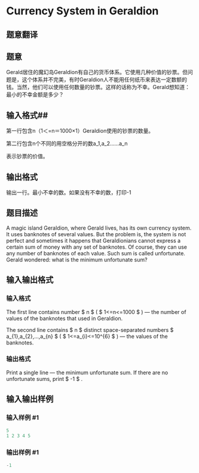 # Currency System in Geraldion

## 题意翻译

## 题意

Gerald居住的魔幻岛Geraldion有自己的货币体系。它使用几种价值的钞票。但问题是，这个体系并不完美，有时Geraldion人不能用任何纸币来表达一定数额的钱。当然，他们可以使用任何数量的钞票。这样的话称为不幸。Gerald想知道：最小的不幸金额是多少？

## 输入格式##

第一行包含n（1＜=n＝1000×1）Geraldion使用的钞票的数量。

第二行包含n个不同的用空格分开的数a_1,a_2……a_n

表示钞票的价值。

## 输出格式

输出一行。最小不幸的数。如果没有不幸的数，打印-1 

## 题目描述

A magic island Geraldion, where Gerald lives, has its own currency system. It uses banknotes of several values. But the problem is, the system is not perfect and sometimes it happens that Geraldionians cannot express a certain sum of money with any set of banknotes. Of course, they can use any number of banknotes of each value. Such sum is called unfortunate. Gerald wondered: what is the minimum unfortunate sum?

## 输入输出格式

### 输入格式

The first line contains number $ n $ ( $ 1<=n<=1000 $ ) — the number of values of the banknotes that used in Geraldion.

The second line contains $ n $ distinct space-separated numbers $ a_{1},a_{2},...,a_{n} $ ( $ 1<=a_{i}<=10^{6} $ ) — the values of the banknotes.

### 输出格式

Print a single line — the minimum unfortunate sum. If there are no unfortunate sums, print $ -1 $ .

## 输入输出样例

### 输入样例 #1

```cpp
5
1 2 3 4 5

```
### 输出样例 #1

```cpp
-1

```
